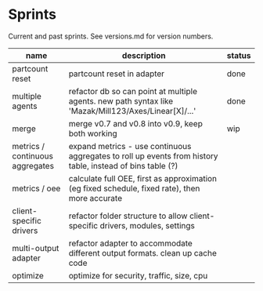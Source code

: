 # Sprints

Current and past sprints. See versions.md for version numbers. 

<!-- plan as if one person working in two-week sprints, including unit testing. -->

| name | description | status | 
| -------- | ------------ | --- |
| partcount reset | partcount reset in adapter | done |
| multiple agents | refactor db so can point at multiple agents. new path syntax like 'Mazak/Mill123/Axes/Linear[X]/...' | done |
| merge | merge v0.7 and v0.8 into v0.9, keep both working | wip |
| metrics / continuous aggregates | expand metrics - use continuous aggregates to roll up events from history table, instead of bins table (?) | |
| metrics / oee | calculate full OEE, first as approximation (eg fixed schedule, fixed rate), then more accurate ||
| client-specific drivers | refactor folder structure to allow client-specific drivers, modules, settings | |
| multi-output adapter | refactor adapter to accommodate different output formats. clean up cache code | |
| optimize | optimize for security, traffic, size, cpu | |

